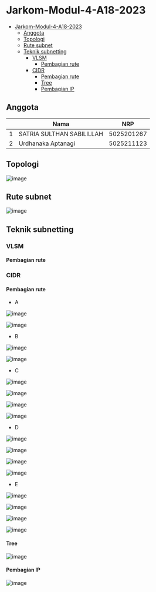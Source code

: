 # Jarkom-Modul-4-A18-2023

- [Jarkom-Modul-4-A18-2023](#jarkom-modul-4-a18-2023)
  - [Anggota](#anggota)
  - [Topologi](#topologi)
  - [Rute subnet](#rute-subnet)
  - [Teknik subnetting](#teknik-subnetting)
    - [VLSM](#vlsm)
      - [Pembagian rute](#pembagian-rute)
    - [CIDR](#cidr)
      - [Pembagian rute](#pembagian-rute-1)
      - [Tree](#tree)
      - [Pembagian IP](#pembagian-ip)

## Anggota

|     | Nama                      | NRP        |
| --- | ------------------------- | ---------- |
| 1   | SATRIA SULTHAN SABILILLAH | 5025201267 |
| 2   | Urdhanaka Aptanagi        | 5025211123 |

## Topologi

![image](https://gist.github.com/assets/46347836/ca9ce68f-43fb-4eb8-b9c6-30a7ffaec1c3)

## Rute subnet

![image](https://gist.github.com/assets/46347836/13e04524-a380-402e-82dd-4e3873fb9e5f)

## Teknik subnetting

### VLSM

#### Pembagian rute

### CIDR

#### Pembagian rute

- A
  
![image](https://gist.github.com/assets/46347836/2f0cf90a-1818-49d1-b59f-758c6961b16a)

![image](https://gist.github.com/assets/46347836/13e04524-a380-402e-82dd-4e3873fb9e5f)

- B

![image](https://gist.github.com/assets/46347836/5b0c003c-91ca-40a7-901a-b9f3f0d1978c)

![image](https://gist.github.com/assets/46347836/db48633b-2047-4d3d-b5cb-2c8085189f9b)

- C

![image](https://gist.github.com/assets/46347836/892e2ec5-276d-4dbd-a93a-ff21f51946b2)

![image](https://gist.github.com/assets/46347836/9e233ee9-748f-498a-961b-a9984e812868)

![image](https://gist.github.com/assets/46347836/0717b7bc-f106-4736-945a-f2dd03fe6c1c)

![image](https://gist.github.com/assets/46347836/54a86351-3a6d-4313-90ab-4b957a0c6d77)

- D

![image](https://gist.github.com/assets/46347836/94e726a9-8267-4fae-94cf-a448366671fc)

![image](https://gist.github.com/assets/46347836/b6a78e5d-dcf4-497e-b16d-3fdbf1ce4e8d)

![image](https://gist.github.com/assets/46347836/c2e22715-bb5c-482c-8133-ae95d9bf4aec)

![image](https://gist.github.com/assets/46347836/1fd2bcfa-5040-432b-bf22-d3016d6219f2)

- E

![image](https://gist.github.com/assets/46347836/5d25091b-3655-470e-a14e-03fe6dd79484)

![image](https://gist.github.com/assets/46347836/dc8b1cbc-fd2f-4e71-ae95-c4ae86e67c9f)

![image](https://gist.github.com/assets/46347836/08dc2297-c61a-49a5-b6d6-0783055fb787)

![image](https://gist.github.com/assets/46347836/4caa393f-9692-4716-8375-6079440c4bb7)

#### Tree

![image](https://gist.github.com/assets/46347836/abf7e28e-62f7-4f04-83d5-911453d8c4e6)

#### Pembagian IP

![image](https://gist.github.com/assets/46347836/9ca33419-44fd-494d-a9a0-18457d483c7d)
